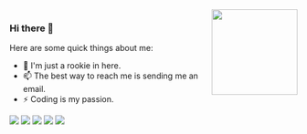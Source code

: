 <img align="right" width="150px" src="https://cdn.fengxianhub.top/resources-master/golangroutines.png">

### Hi there 👋

<!--
**fengyuan-liang/fengyuan-liang is special_ ✨ repository because its `README.md` (this file) appears on your GitHub profile.
-->

Here are some quick things about me:

- 🔭 I'm just a rookie in here.
- 📫 The best way to reach me is sending me an email.
- ⚡ Coding is my passion.

![](https://github-profile-summary-cards.vercel.app/api/cards/profile-details?username=fengyuan-liang&theme=github)
![](https://github-profile-summary-cards.vercel.app/api/cards/repos-per-language?username=fengyuan-liang&theme=github)
![](https://github-profile-summary-cards.vercel.app/api/cards/most-commit-language?username=fengyuan-liang&theme=github)
![](https://github-profile-summary-cards.vercel.app/api/cards/stats?username=fengyuan-liang&theme=github)
![](https://github-profile-summary-cards.vercel.app/api/cards/productive-time?username=fengyuan-liang&theme=github&utcOffset=8)
